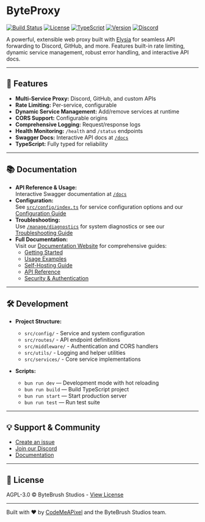 # ByteProxy

[![Build Status](https://github.com/ByteBrushStudios/ByteProxy/actions/workflows/build.yml/badge.svg)](https://github.com/ByteBrushStudios/ByteProxy/actions/workflows/build.yml)
[![License](https://img.shields.io/badge/license-AGPL--3.0-blue)](./LICENSE)
[![TypeScript](https://img.shields.io/badge/types-TypeScript-blue)](https://www.typescriptlang.org/)
[![Version](https://img.shields.io/badge/version-0.1.0-orange)](https://github.com/ByteBrushStudios/ByteProxy/releases)
[![Discord](https://img.shields.io/discord/871440804638519337?label=Discord&logo=discord)](https://discord.gg/Vv2bdC44Ge)

A powerful, extensible web proxy built with [Elysia](https://elysiajs.com/) for seamless API forwarding to Discord, GitHub, and more. Features built-in rate limiting, dynamic service management, robust error handling, and interactive API docs.

---

## 🚀 Features

- **Multi-Service Proxy:** Discord, GitHub, and custom APIs
- **Rate Limiting:** Per-service, configurable
- **Dynamic Service Management:** Add/remove services at runtime
- **CORS Support:** Configurable origins
- **Comprehensive Logging:** Request/response logs
- **Health Monitoring:** `/health` and `/status` endpoints
- **Swagger Docs:** Interactive API docs at [`/docs`](http://localhost:3420/docs)
- **TypeScript:** Fully typed for reliability

---

## 📚 Documentation

- **API Reference & Usage:**  
  Interactive Swagger documentation at [`/docs`](http://localhost:3420/docs)
- **Configuration:**  
  See [`src/config/index.ts`](src/config/index.ts) for service configuration options and our [Configuration Guide](https://proxy.bytebrush.dev/config)
- **Troubleshooting:**  
  Use [`/manage/diagnostics`](http://localhost:3420/manage/diagnostics) for system diagnostics or see our [Troubleshooting Guide](https://proxy.bytebrush.dev/troubleshooting)
- **Full Documentation:**  
  Visit our [Documentation Website](https://proxy.bytebrush.dev) for comprehensive guides:
    - [Getting Started](https://proxy.bytebrush.dev/getting-started)
    - [Usage Examples](https://proxy.bytebrush.dev/usage)
    - [Self-Hosting Guide](https://proxy.bytebrush.dev/self-host)
    - [API Reference](https://proxy.bytebrush.dev/api)
    - [Security & Authentication](https://proxy.bytebrush.dev/auth)

---

## 🛠️ Development

- **Project Structure:**
    - `src/config/` - Service and system configuration
    - `src/routes/` - API endpoint definitions
    - `src/middleware/` - Authentication and CORS handlers
    - `src/utils/` - Logging and helper utilities
    - `src/services/` - Core service implementations

- **Scripts:**
    - `bun run dev` — Development mode with hot reloading
    - `bun run build` — Build TypeScript project
    - `bun run start` — Start production server
    - `bun run test` — Run test suite

---

## 💡 Support & Community

- [Create an issue](https://github.com/ByteBrushStudios/ByteProxy/issues)
- [Join our Discord](https://discord.gg/Vv2bdC44Ge)
- [Documentation](https://proxy.bytebrush.dev)

---

## 📄 License

AGPL-3.0 © ByteBrush Studios - [View License](./LICENSE)

---

Built with ❤️ by [CodeMeAPixel](https://codemeapixel.dev) and the ByteBrush Studios team.
